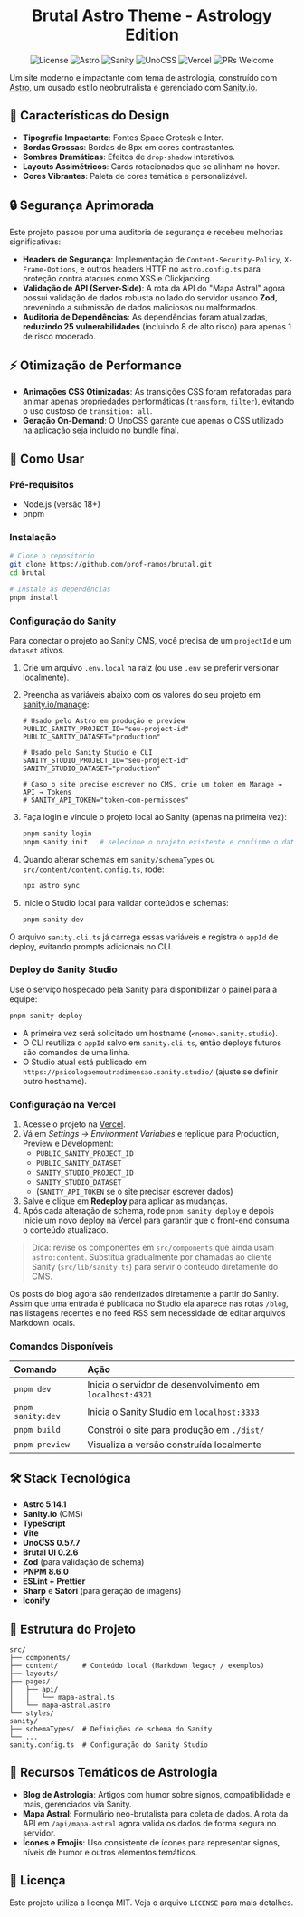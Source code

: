 <div align="center">

# Brutal Astro Theme - Astrology Edition

![License](https://img.shields.io/badge/License-MIT-blue.svg?style=for-the-badge)
![Astro](https://img.shields.io/badge/Astro-BC52EE?style=for-the-badge&logo=astro)
![Sanity](https://img.shields.io/badge/Sanity-F03E2F?style=for-the-badge&logo=sanity&logoColor=white)
![UnoCSS](https://img.shields.io/badge/UnoCSS-333333?style=for-the-badge&logo=unocss&logoColor=white)
![Vercel](https://img.shields.io/badge/Vercel-000000?style=for-the-badge&logo=vercel&logoColor=white)
![PRs Welcome](https://img.shields.io/badge/PRs-welcome-brightgreen.svg?style=for-the-badge)

</div>

Um site moderno e impactante com tema de astrologia, construído com [Astro](https://astro.build/), um ousado estilo neobrutralista e gerenciado com [Sanity.io](https://www.sanity.io/).

## 🎨 Características do Design

- **Tipografia Impactante**: Fontes Space Grotesk e Inter.
- **Bordas Grossas**: Bordas de 8px em cores contrastantes.
- **Sombras Dramáticas**: Efeitos de `drop-shadow` interativos.
- **Layouts Assimétricos**: Cards rotacionados que se alinham no hover.
- **Cores Vibrantes**: Paleta de cores temática e personalizável.

## 🔒 Segurança Aprimorada

Este projeto passou por uma auditoria de segurança e recebeu melhorias significativas:

- **Headers de Segurança**: Implementação de `Content-Security-Policy`, `X-Frame-Options`, e outros headers HTTP no `astro.config.ts` para proteção contra ataques como XSS e Clickjacking.
- **Validação de API (Server-Side)**: A rota da API do "Mapa Astral" agora possui validação de dados robusta no lado do servidor usando **Zod**, prevenindo a submissão de dados maliciosos ou malformados.
- **Auditoria de Dependências**: As dependências foram atualizadas, **reduzindo 25 vulnerabilidades** (incluindo 8 de alto risco) para apenas 1 de risco moderado.

## ⚡ Otimização de Performance

- **Animações CSS Otimizadas**: As transições CSS foram refatoradas para animar apenas propriedades performáticas (`transform`, `filter`), evitando o uso custoso de `transition: all`.
- **Geração On-Demand**: O UnoCSS garante que apenas o CSS utilizado na aplicação seja incluído no bundle final.

## 🚀 Como Usar

### Pré-requisitos
- Node.js (versão 18+)
- pnpm

### Instalação

```bash
# Clone o repositório
git clone https://github.com/prof-ramos/brutal.git
cd brutal

# Instale as dependências
pnpm install
```

### Configuração do Sanity

Para conectar o projeto ao Sanity CMS, você precisa de um `projectId` e um `dataset` ativos.

1. Crie um arquivo `.env.local` na raiz (ou use `.env` se preferir versionar localmente).
2. Preencha as variáveis abaixo com os valores do seu projeto em [sanity.io/manage](https://sanity.io/manage):

    ```
    # Usado pelo Astro em produção e preview
    PUBLIC_SANITY_PROJECT_ID="seu-project-id"
    PUBLIC_SANITY_DATASET="production"

    # Usado pelo Sanity Studio e CLI
    SANITY_STUDIO_PROJECT_ID="seu-project-id"
    SANITY_STUDIO_DATASET="production"

    # Caso o site precise escrever no CMS, crie um token em Manage → API → Tokens
    # SANITY_API_TOKEN="token-com-permissoes"
    ```

3. Faça login e vincule o projeto local ao Sanity (apenas na primeira vez):

    ```bash
    pnpm sanity login
    pnpm sanity init   # selecione o projeto existente e confirme o dataset
    ```

4. Quando alterar schemas em `sanity/schemaTypes` ou `src/content/content.config.ts`, rode:

    ```bash
    npx astro sync
    ```

5. Inicie o Studio local para validar conteúdos e schemas:

    ```bash
    pnpm sanity dev
    ```

O arquivo `sanity.cli.ts` já carrega essas variáveis e registra o `appId` de deploy, evitando prompts adicionais no CLI.

### Deploy do Sanity Studio

Use o serviço hospedado pela Sanity para disponibilizar o painel para a equipe:

```bash
pnpm sanity deploy
```

- A primeira vez será solicitado um hostname (`<nome>.sanity.studio`).
- O CLI reutiliza o `appId` salvo em `sanity.cli.ts`, então deploys futuros são comandos de uma linha.
- O Studio atual está publicado em `https://psicologaemoutradimensao.sanity.studio/` (ajuste se definir outro hostname).

### Configuração na Vercel

1. Acesse o projeto na [Vercel](https://vercel.com/).
2. Vá em *Settings → Environment Variables* e replique para Production, Preview e Development:
   - `PUBLIC_SANITY_PROJECT_ID`
   - `PUBLIC_SANITY_DATASET`
   - `SANITY_STUDIO_PROJECT_ID`
   - `SANITY_STUDIO_DATASET`
   - (`SANITY_API_TOKEN` se o site precisar escrever dados)
3. Salve e clique em **Redeploy** para aplicar as mudanças.
4. Após cada alteração de schema, rode `pnpm sanity deploy` e depois inicie um novo deploy na Vercel para garantir que o front-end consuma o conteúdo atualizado.

> Dica: revise os componentes em `src/components` que ainda usam `astro:content`. Substitua gradualmente por chamadas ao cliente Sanity (`src/lib/sanity.ts`) para servir o conteúdo diretamente do CMS.

Os posts do blog agora são renderizados diretamente a partir do Sanity. Assim que uma entrada é publicada no Studio ela aparece nas rotas `/blog`, nas listagens recentes e no feed RSS sem necessidade de editar arquivos Markdown locais.

### Comandos Disponíveis

| Comando             | Ação                                               |
| :------------------ | :------------------------------------------------- |
| `pnpm dev`          | Inicia o servidor de desenvolvimento em `localhost:4321` |
| `pnpm sanity:dev`   | Inicia o Sanity Studio em `localhost:3333`         |
| `pnpm build`        | Constrói o site para produção em `./dist/`        |
| `pnpm preview`      | Visualiza a versão construída localmente           |

## 🛠️ Stack Tecnológica

- **Astro 5.14.1**
- **Sanity.io** (CMS)
- **TypeScript**
- **Vite**
- **UnoCSS 0.57.7**
- **Brutal UI 0.2.6**
- **Zod** (para validação de schema)
- **PNPM 8.6.0**
- **ESLint + Prettier**
- **Sharp** e **Satori** (para geração de imagens)
- **Iconify**

## 📁 Estrutura do Projeto

```
src/
├── components/
├── content/      # Conteúdo local (Markdown legacy / exemplos)
├── layouts/
├── pages/
│   ├── api/
│   │   └── mapa-astral.ts
│   └── mapa-astral.astro
└── styles/
sanity/
├── schemaTypes/  # Definições de schema do Sanity
└── ...
sanity.config.ts  # Configuração do Sanity Studio
```

## 🎯 Recursos Temáticos de Astrologia

- **Blog de Astrologia**: Artigos com humor sobre signos, compatibilidade e mais, gerenciados via Sanity.
- **Mapa Astral**: Formulário neo-brutalista para coleta de dados. A rota da API em `/api/mapa-astral` agora valida os dados de forma segura no servidor.
- **Ícones e Emojis**: Uso consistente de ícones para representar signos, níveis de humor e outros elementos temáticos.

## 📄 Licença

Este projeto utiliza a licença MIT. Veja o arquivo `LICENSE` para mais detalhes.
